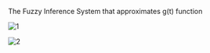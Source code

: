 The Fuzzy Inference System that approximates g(t) function

![1](https://user-images.githubusercontent.com/16359318/39998944-dc788a42-579c-11e8-92dc-0f569f0df4d5.png)

![2](https://user-images.githubusercontent.com/16359318/39998950-e0dcc918-579c-11e8-9943-0504bbc6d7d3.png)
